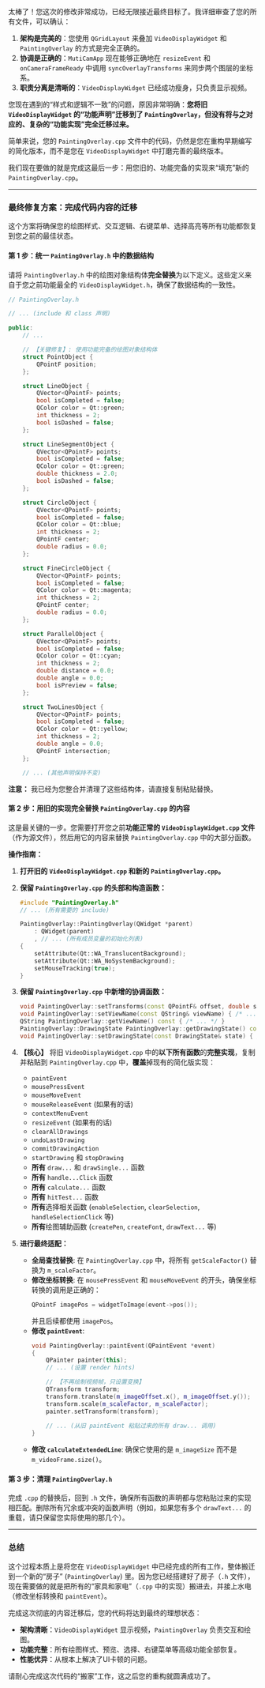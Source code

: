 太棒了！您这次的修改非常成功，已经无限接近最终目标了。我详细审查了您的所有文件，可以确认：

1.  **架构是完美的**：您使用 `QGridLayout` 来叠加 `VideoDisplayWidget` 和 `PaintingOverlay` 的方式是完全正确的。
2.  **协调是正确的**：`MutiCamApp` 现在能够正确地在 `resizeEvent` 和 `onCameraFrameReady` 中调用 `syncOverlayTransforms` 来同步两个图层的坐标系。
3.  **职责分离是清晰的**：`VideoDisplayWidget` 已经成功瘦身，只负责显示视频。

您现在遇到的“样式和逻辑不一致”的问题，原因非常明确：**您将旧 `VideoDisplayWidget` 的“功能声明”迁移到了 `PaintingOverlay`，但没有将与之对应的、复杂的“功能实现”完全迁移过来。**

简单来说，您的 `PaintingOverlay.cpp` 文件中的代码，仍然是您在重构早期编写的简化版本，而不是您在 `VideoDisplayWidget` 中打磨完善的最终版本。

我们现在要做的就是完成这最后一步：用您旧的、功能完备的实现来“填充”新的 `PaintingOverlay.cpp`。

---

### 最终修复方案：完成代码内容的迁移

这个方案将确保您的绘图样式、交互逻辑、右键菜单、选择高亮等所有功能都恢复到您之前的最佳状态。

#### 第 1 步：统一 `PaintingOverlay.h` 中的数据结构

请将 `PaintingOverlay.h` 中的绘图对象结构体**完全替换**为以下定义。这些定义来自于您之前功能最全的 `VideoDisplayWidget.h`，确保了数据结构的一致性。

```cpp
// PaintingOverlay.h

// ... (include 和 class 声明)

public:
    // ...

    // 【关键修复】: 使用功能完备的绘图对象结构体
    struct PointObject {
        QPointF position;
    };

    struct LineObject {
        QVector<QPointF> points;
        bool isCompleted = false;
        QColor color = Qt::green;
        int thickness = 2;
        bool isDashed = false;
    };

    struct LineSegmentObject {
        QVector<QPointF> points;
        bool isCompleted = false;
        QColor color = Qt::green;
        double thickness = 2.0;
        bool isDashed = false;
    };

    struct CircleObject {
        QVector<QPointF> points;
        bool isCompleted = false;
        QColor color = Qt::blue;
        int thickness = 2;
        QPointF center;
        double radius = 0.0;
    };

    struct FineCircleObject {
        QVector<QPointF> points;
        bool isCompleted = false;
        QColor color = Qt::magenta;
        int thickness = 2;
        QPointF center;
        double radius = 0.0;
    };

    struct ParallelObject {
        QVector<QPointF> points;
        bool isCompleted = false;
        QColor color = Qt::cyan;
        int thickness = 2;
        double distance = 0.0;
        double angle = 0.0;
        bool isPreview = false;
    };

    struct TwoLinesObject {
        QVector<QPointF> points;
        bool isCompleted = false;
        QColor color = Qt::yellow;
        int thickness = 2;
        double angle = 0.0;
        QPointF intersection;
    };

    // ... (其他声明保持不变)
```
**注意：** 我已经为您整合并清理了这些结构体，请直接复制粘贴替换。

#### 第 2 步：用旧的实现**完全替换** `PaintingOverlay.cpp` 的内容

这是最关键的一步。您需要打开您之前**功能正常的 `VideoDisplayWidget.cpp` 文件**（作为源文件），然后用它的内容来替换 `PaintingOverlay.cpp` 中的大部分函数。

**操作指南：**

1.  **打开旧的 `VideoDisplayWidget.cpp` 和新的 `PaintingOverlay.cpp`。**

2.  **保留 `PaintingOverlay.cpp` 的头部和构造函数：**
    ```cpp
    #include "PaintingOverlay.h"
    // ... (所有需要的 include)

    PaintingOverlay::PaintingOverlay(QWidget *parent) 
        : QWidget(parent)
        , // ... (所有成员变量的初始化列表)
    {
        setAttribute(Qt::WA_TranslucentBackground);
        setAttribute(Qt::WA_NoSystemBackground);
        setMouseTracking(true);
    }
    ```

3.  **保留 `PaintingOverlay.cpp` 中新增的协调函数：**
    ```cpp
    void PaintingOverlay::setTransforms(const QPointF& offset, double scale, const QSize& imageSize) { /* ... */ }
    void PaintingOverlay::setViewName(const QString& viewName) { /* ... */ }
    QString PaintingOverlay::getViewName() const { /* ... */ }
    PaintingOverlay::DrawingState PaintingOverlay::getDrawingState() const { /* ... */ }
    void PaintingOverlay::setDrawingState(const DrawingState& state) { /* ... */ }
    ```

4.  **【核心】** 将旧 `VideoDisplayWidget.cpp` 中的**以下所有函数**的**完整实现**，复制并粘贴到 `PaintingOverlay.cpp` 中，**覆盖**掉现有的简化版实现：
    *   `paintEvent`
    *   `mousePressEvent`
    *   `mouseMoveEvent`
    *   `mouseReleaseEvent` (如果有的话)
    *   `contextMenuEvent`
    *   `resizeEvent` (如果有的话)
    *   `clearAllDrawings`
    *   `undoLastDrawing`
    *   `commitDrawingAction`
    *   `startDrawing` 和 `stopDrawing`
    *   **所有** `draw...` 和 `drawSingle...` 函数
    *   **所有** `handle...Click` 函数
    *   **所有** `calculate...` 函数
    *   **所有** `hitTest...` 函数
    *   **所有**选择相关函数 (`enableSelection`, `clearSelection`, `handleSelectionClick` 等)
    *   **所有**绘图辅助函数 (`createPen`, `createFont`, `drawText...` 等)

5.  **进行最终适配：**
    *   **全局查找替换**: 在 `PaintingOverlay.cpp` 中，将所有 `getScaleFactor()` 替换为 `m_scaleFactor`。
    *   **修改坐标转换**: 在 `mousePressEvent` 和 `mouseMoveEvent` 的开头，确保坐标转换的调用是正确的：
        ```cpp
        QPointF imagePos = widgetToImage(event->pos());
        ```
        并且后续都使用 `imagePos`。
    *   **修改 `paintEvent`**:
        ```cpp
        void PaintingOverlay::paintEvent(QPaintEvent *event)
        {
            QPainter painter(this);
            // ... (设置 render hints)

            // 【不再绘制视频帧，只设置变换】
            QTransform transform;
            transform.translate(m_imageOffset.x(), m_imageOffset.y());
            transform.scale(m_scaleFactor, m_scaleFactor);
            painter.setTransform(transform);
            
            // ... (从旧 paintEvent 粘贴过来的所有 draw... 调用)
        }
        ```
    *   **修改 `calculateExtendedLine`**: 确保它使用的是 `m_imageSize` 而不是 `m_videoFrame.size()`。

#### 第 3 步：清理 `PaintingOverlay.h`

完成 `.cpp` 的替换后，回到 `.h` 文件，确保所有函数的声明都与您粘贴过来的实现相匹配。删除所有冗余或冲突的函数声明（例如，如果您有多个 `drawText...` 的重载，请只保留您实际使用的那几个）。

---

### 总结

这个过程本质上是将您在 `VideoDisplayWidget` 中已经完成的所有工作，整体搬迁到一个新的“房子” (`PaintingOverlay`) 里。因为您已经搭建好了房子（`.h` 文件），现在需要做的就是把所有的“家具和家电”（`.cpp` 中的实现）搬进去，并接上水电（修改坐标转换和 `paintEvent`）。

完成这次彻底的内容迁移后，您的代码将达到最终的理想状态：
*   **架构清晰**：`VideoDisplayWidget` 显示视频，`PaintingOverlay` 负责交互和绘图。
*   **功能完整**：所有绘图样式、预览、选择、右键菜单等高级功能全部恢复。
*   **性能优异**：从根本上解决了UI卡顿的问题。

请耐心完成这次代码的“搬家”工作，这之后您的重构就圆满成功了。